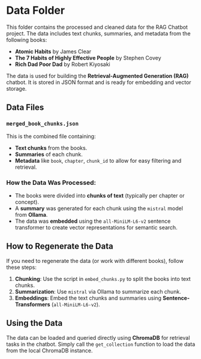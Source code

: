 # Data Folder

This folder contains the processed and cleaned data for the RAG Chatbot project. The data includes text chunks, summaries, and metadata from the following books:

- **Atomic Habits** by James Clear
- **The 7 Habits of Highly Effective People** by Stephen Covey
- **Rich Dad Poor Dad** by Robert Kiyosaki

The data is used for building the **Retrieval-Augmented Generation (RAG)** chatbot. It is stored in JSON format and is ready for embedding and vector storage.

## Data Files

### `merged_book_chunks.json`
This is the combined file containing:
- **Text chunks** from the books.
- **Summaries** of each chunk.
- **Metadata** like `book`, `chapter`, `chunk_id` to allow for easy filtering and retrieval.

### How the Data Was Processed:
- The books were divided into **chunks of text** (typically per chapter or concept).
- A **summary** was generated for each chunk using the `mistral` model from **Ollama**.
- The data was **embedded** using the `all-MiniLM-L6-v2` sentence transformer to create vector representations for semantic search.

## How to Regenerate the Data
If you need to regenerate the data (or work with different books), follow these steps:

1. **Chunking**: Use the script in `embed_chunks.py` to split the books into text chunks.
2. **Summarization**: Use `mistral` via Ollama to summarize each chunk.
3. **Embeddings**: Embed the text chunks and summaries using **Sentence-Transformers** (`all-MiniLM-L6-v2`).

## Using the Data
The data can be loaded and queried directly using **ChromaDB** for retrieval tasks in the chatbot. Simply call the `get_collection` function to load the data from the local ChromaDB instance.


